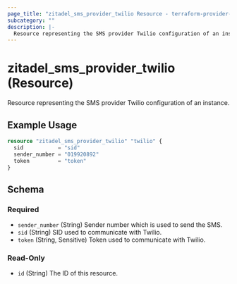```yaml
---
page_title: "zitadel_sms_provider_twilio Resource - terraform-provider-zitadel"
subcategory: ""
description: |-
  Resource representing the SMS provider Twilio configuration of an instance.
---
```


# zitadel_sms_provider_twilio (Resource)

Resource representing the SMS provider Twilio configuration of an instance.

## Example Usage

```terraform
resource "zitadel_sms_provider_twilio" "twilio" {
  sid           = "sid"
  sender_number = "019920892"
  token         = "token"
}
```

<!-- schema generated by tfplugindocs -->
## Schema

### Required

- `sender_number` (String) Sender number which is used to send the SMS.
- `sid` (String) SID used to communicate with Twilio.
- `token` (String, Sensitive) Token used to communicate with Twilio.

### Read-Only

- `id` (String) The ID of this resource.